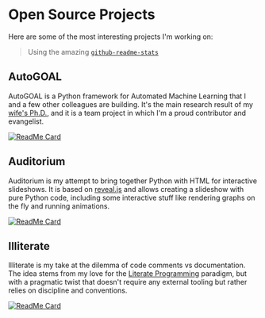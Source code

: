 # Open Source Projects

Here are some of the most interesting projects I'm working on:
> Using the amazing [`github-readme-stats`](https://github.com/anuraghazra/github-readme-stats)

## AutoGOAL

AutoGOAL is a Python framework for Automated Machine Learning that I and a few other colleagues are building.
It's the main research result of my [wife's Ph.D.](https://github.com/sestevez), and it is a team project in which I'm a proud contributor and evangelist.

[![ReadMe Card](https://github-readme-stats.vercel.app/api/pin/?username=autogoal&repo=autogoal)](https://github.com/autogoal/autogoal)

## Auditorium

Auditorium is my attempt to bring together Python with HTML for interactive slideshows. It is based on [reveal.js](https://revealjs.org) and allows creating a slideshow with pure Python code, including some interactive stuff like rendering graphs on the fly and running animations.

[![ReadMe Card](https://github-readme-stats.vercel.app/api/pin/?username=apiad&repo=auditorium)](https://github.com/apiad/auditorium)

## Illiterate

Illiterate is my take at the dilemma of code comments vs documentation. The idea stems from my love for the [Literate Programming](http://literateprogramming.com/) paradigm, but with a pragmatic twist that doesn't require any external tooling but rather relies on discipline and conventions.

[![ReadMe Card](https://github-readme-stats.vercel.app/api/pin/?username=apiad&repo=illiterate)](https://github.com/apiad/illiterate)
